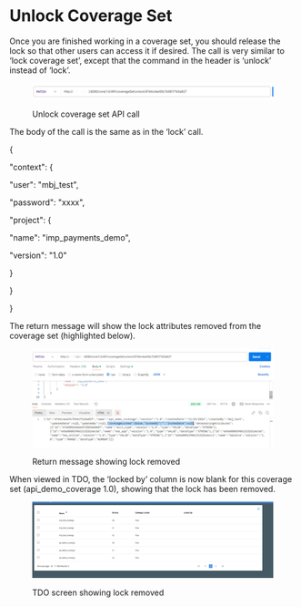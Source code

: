 # Unlock Coverage Set

Once you are finished working in a coverage set, you should release the lock so that other users can access it if desired.  The call is very similar to ‘lock coverage set’, except that the command in the header is ‘unlock’ instead of ‘lock’.

&#x20;

<figure><img src="../../../../../.gitbook/assets/image (73).png" alt=""><figcaption><p>Unlock coverage set API call</p></figcaption></figure>

&#x20;

&#x20;The body of the call is the same as in the ‘lock’ call.

&#x20;

{

&#x20;   "context": {

&#x20;       "user": "mbj\_test",

&#x20;       "password": "xxxx",

&#x20;       "project": {

&#x20;           "name": "imp\_payments\_demo",

&#x20;           "version": "1.0"

&#x20;       }

&#x20;   }

}

&#x20;

The return message will show the lock attributes removed from the coverage set (highlighted below).

&#x20;

<figure><img src="../../../../../.gitbook/assets/image (74).png" alt=""><figcaption><p>Return message showing lock removed</p></figcaption></figure>

&#x20;

When viewed in TDO, the ‘locked by’ column is now blank for this coverage set (api\_demo\_coverage 1.0), showing that the lock has been removed.

&#x20;

<figure><img src="../../../../../.gitbook/assets/image (75).png" alt=""><figcaption><p>TDO screen showing lock removed</p></figcaption></figure>

